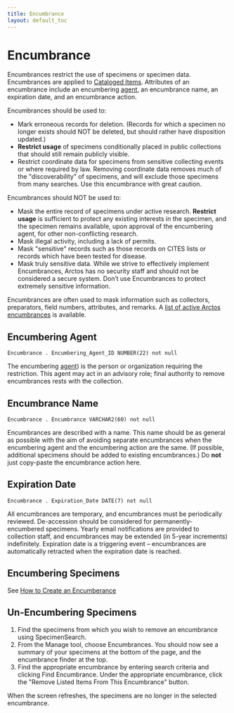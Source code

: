 ```yaml
---
title: Encumbrance
layout: default_toc
---
```


# Encumbrance

Encumbrances restrict the use of specimens or specimen data.
Encumbrances are applied to [Cataloged Items](/documentation/catalog). Attributes of an
encumbrance include an encumbering [agent](/documentation/agent), an encumbrance name, an
expiration date, and an encumbrance action.

Encumbrances should be used to:

-   Mark erroneous records for deletion. (Records for which a specimen
    no longer exists should NOT be deleted, but should rather have
    disposition updated.)
-   **Restrict usage** of specimens conditionally placed in
    public collections that should still remain publicly visible.
-   Restrict coordinate data for specimens from sensitive collecting
    events or where required by law. Removing coordinate data
    removes much of the "discoverability" of specimens, and will exclude
    those specimens from many searches. Use this encumbrance with
    great caution.

Encumbrances should NOT be used to:

-   Mask the entire record of specimens under active research. **Restrict usage** is sufficient to protect any existing interests in the specimen, and the specimen remains available, upon approval of the encumbering agent, for other non-conflicting research.
-   Mask illegal activity, including a lack of permits.
-   Mask "sensitive" records such as those records on CITES lists or records which have been tested for disease.
-   Mask truly sensitive data. While we strive to effectively implement Encumbrances, Arctos has no security staff and should not be
    considered a secure system. Don’t use Encumbrances to protect extremely sensitive information.

Encumbrances are often used to mask information such as collectors, preparators, field numbers, attributes, and remarks. A 
[list of active Arctos encumbrances](http://arctos.database.museum/info/encumbrances) is available.

## Encumbering Agent

`Encumbrance . Encumbering_Agent_ID NUMBER(22) not null`

The encumbering [agent](/documentation/agent)) is the person or organization requiring the restriction. This agent may act in an advisory role; final authority to remove encumbrances rests with the collection.

## Encumbrance Name

`Encumbrance . Encumbrance VARCHAR2(60) not null`

Encumbrances are described with a name. This name should be as general as possible with the aim of avoiding separate encumbrances when the encumbering agent and the encumbering action are the same. (If possible, additional specimens should be added to existing encumbrances.) Do **not** just copy-paste the encumbrance action here.

## Expiration Date

`Encumbrance . Expiration_Date DATE(7) not null`

All encumbrances are temporary, and encumbrances must be periodically reviewed. De-accession should be considered for permanently-encumbered specimens. Yearly email notifications are provided to collection staff, and encumbrances may be extended (in 5-year increments) indefinitely. Expiration date is a triggering event – encumbrances are automatically retracted when the expiration date is reached.

## Encumbering Specimens

See [How to Create an Encumberance](https://github.com/ArctosDB/documentation-wiki/blob/gh-pages/_how_to/How-to-Create-an-Encumbrance.markdown)
       
## Un-Encumbering Specimens

1.  Find the specimens from which you wish to remove an encumbrance using SpecimenSearch.
2.  From the Manage tool, choose Encumbrances. You should now see a summary of your specimens at the bottom of the page, and the encumbrance finder at the top.
3.  Find the appropriate encumbrance by entering search criteria and clicking Find Encumbrance. Under the appropriate encumbrance, click the "Remove Listed Items From This Encumbrance" button.

When the screen refreshes, the specimens are no longer in the selected encumbrance.
